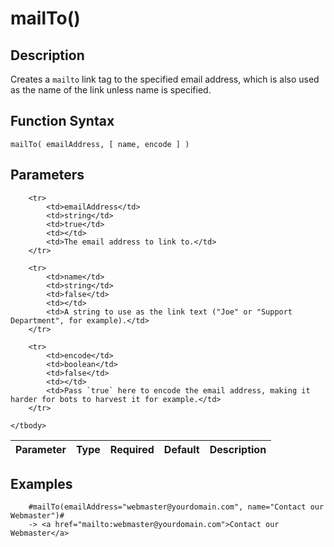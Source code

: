 # mailTo()

## Description
Creates a `mailto` link tag to the specified email address, which is also used as the name of the link unless name is specified.

## Function Syntax
	mailTo( emailAddress, [ name, encode ] )


## Parameters
<table>
	<thead>
		<tr>
			<th>Parameter</th>
			<th>Type</th>
			<th>Required</th>
			<th>Default</th>
			<th>Description</th>
		</tr>
	</thead>
	<tbody>
		
		<tr>
			<td>emailAddress</td>
			<td>string</td>
			<td>true</td>
			<td></td>
			<td>The email address to link to.</td>
		</tr>
		
		<tr>
			<td>name</td>
			<td>string</td>
			<td>false</td>
			<td></td>
			<td>A string to use as the link text ("Joe" or "Support Department", for example).</td>
		</tr>
		
		<tr>
			<td>encode</td>
			<td>boolean</td>
			<td>false</td>
			<td></td>
			<td>Pass `true` here to encode the email address, making it harder for bots to harvest it for example.</td>
		</tr>
		
	</tbody>
</table>


## Examples
	
		#mailTo(emailAddress="webmaster@yourdomain.com", name="Contact our Webmaster")#
		-> <a href="mailto:webmaster@yourdomain.com">Contact our Webmaster</a>
